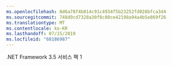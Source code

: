 ```yaml
---
ms.openlocfilehash: 8d6a78f4b014c91c4934f5b23252fd028bfca3d4
ms.sourcegitcommit: 748d9cd7328a30f8c80ce42198a94a4b5e869f26
ms.translationtype: MT
ms.contentlocale: ko-KR
ms.lasthandoff: 07/15/2019
ms.locfileid: "68186987"
---
```

.NET Framework 3.5 서비스 팩 1